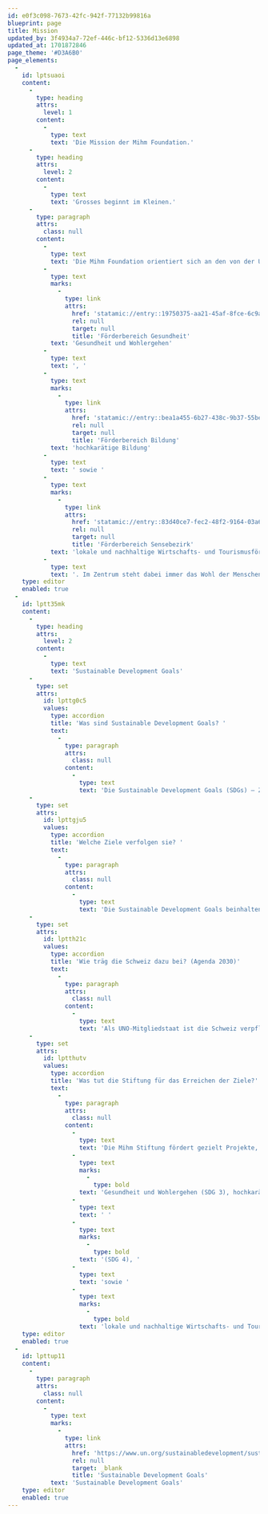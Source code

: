 ```yaml
---
id: e0f3c098-7673-42fc-942f-77132b99816a
blueprint: page
title: Mission
updated_by: 3f4934a7-72ef-446c-bf12-5336d13e6898
updated_at: 1701872846
page_theme: '#D3A6B0'
page_elements:
  -
    id: lptsuaoi
    content:
      -
        type: heading
        attrs:
          level: 1
        content:
          -
            type: text
            text: 'Die Mission der Mihm Foundation.'
      -
        type: heading
        attrs:
          level: 2
        content:
          -
            type: text
            text: 'Grosses beginnt im Kleinen.'
      -
        type: paragraph
        attrs:
          class: null
        content:
          -
            type: text
            text: 'Die Mihm Foundation orientiert sich an den von der UNO definierten «Sustainable Development Goals». Die Stiftung konzentriert sich dabei auf nachhaltige und tragfähige Projekte in den Bereichen '
          -
            type: text
            marks:
              -
                type: link
                attrs:
                  href: 'statamic://entry::19750375-aa21-45af-8fce-6c9a40e30edc'
                  rel: null
                  target: null
                  title: 'Förderbereich Gesundheit'
            text: 'Gesundheit und Wohlergehen'
          -
            type: text
            text: ', '
          -
            type: text
            marks:
              -
                type: link
                attrs:
                  href: 'statamic://entry::bea1a455-6b27-438c-9b37-55be91caa21b'
                  rel: null
                  target: null
                  title: 'Förderbereich Bildung'
            text: 'hochkarätige Bildung'
          -
            type: text
            text: ' sowie '
          -
            type: text
            marks:
              -
                type: link
                attrs:
                  href: 'statamic://entry::83d40ce7-fec2-48f2-9164-03a6cb5045a5'
                  rel: null
                  target: null
                  title: 'Förderbereich Sensebezirk'
            text: 'lokale und nachhaltige Wirtschafts- und Tourismusförderung'
          -
            type: text
            text: '. Im Zentrum steht dabei immer das Wohl der Menschen – im Sensebezirk genauso wie auf der ganzen Welt. Die Mihm Foundation ist politisch und konfessionell neutral und frei von jeglichen kommerziellen Interessen.'
    type: editor
    enabled: true
  -
    id: lptt35mk
    content:
      -
        type: heading
        attrs:
          level: 2
        content:
          -
            type: text
            text: 'Sustainable Development Goals'
      -
        type: set
        attrs:
          id: lpttg0c5
          values:
            type: accordion
            title: 'Was sind Sustainable Development Goals? '
            text:
              -
                type: paragraph
                attrs:
                  class: null
                content:
                  -
                    type: text
                    text: 'Die Sustainable Development Goals (SDGs) – Ziele einer nachhaltigen Entwicklung – wurden von den UNO-Mitgliedstaaten erarbeitet. Die SDGs gelten als länderübergreifendes Rahmenabkommen aller UNO-Mitgliedstaaten. Die Ziele sollen global bis 2030 erreicht werden.'
      -
        type: set
        attrs:
          id: lpttgju5
          values:
            type: accordion
            title: 'Welche Ziele verfolgen sie? '
            text:
              -
                type: paragraph
                attrs:
                  class: null
                content:
                  -
                    type: text
                    text: 'Die Sustainable Development Goals beinhalten 17 Ziele und 169 Unterziele in den drei Dimensionen der Nachhaltigkeit (Ökonomie, Ökologie und Soziales). Die Ziele basieren auf dem Grundsatz des Brundtland-Berichtes «Our Common Future» von 1987, der besagt, dass die Bedürfnisse der Gegenwart nicht die Bedürfnisse der künftigen Generationen gefährden dürfen.'
      -
        type: set
        attrs:
          id: lptth21c
          values:
            type: accordion
            title: 'Wie träg die Schweiz dazu bei? (Agenda 2030)'
            text:
              -
                type: paragraph
                attrs:
                  class: null
                content:
                  -
                    type: text
                    text: 'Als UNO-Mitgliedstaat ist die Schweiz verpflichtet, die SDGs zu erfüllen. Dafür hat die Schweiz die Agenda 2030 lanciert, deren Zweck die Erreichung der SDGs ist.'
      -
        type: set
        attrs:
          id: lptthutv
          values:
            type: accordion
            title: 'Was tut die Stiftung für das Erreichen der Ziele?'
            text:
              -
                type: paragraph
                attrs:
                  class: null
                content:
                  -
                    type: text
                    text: 'Die Mihm Stiftung fördert gezielt Projekte, welche auf drei der Sustainable Development Goals einzahlen: '
                  -
                    type: text
                    marks:
                      -
                        type: bold
                    text: 'Gesundheit und Wohlergehen (SDG 3), hochkarätige Bildung'
                  -
                    type: text
                    text: ' '
                  -
                    type: text
                    marks:
                      -
                        type: bold
                    text: '(SDG 4), '
                  -
                    type: text
                    text: 'sowie '
                  -
                    type: text
                    marks:
                      -
                        type: bold
                    text: 'lokale und nachhaltige Wirtschafts- und Tourismusförderung (SDG 8)'
    type: editor
    enabled: true
  -
    id: lpttup11
    content:
      -
        type: paragraph
        attrs:
          class: null
        content:
          -
            type: text
            marks:
              -
                type: link
                attrs:
                  href: 'https://www.un.org/sustainabledevelopment/sustainable-development-goals/'
                  rel: null
                  target: _blank
                  title: 'Sustainable Development Goals'
            text: 'Sustainable Development Goals'
    type: editor
    enabled: true
---
```


